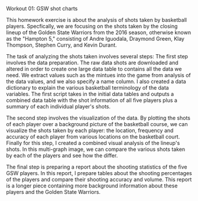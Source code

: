 Workout 01: GSW shot charts

This homework exercise is about the analysis of shots taken by basketball players. Specfically, we are focusing on the shots taken by the closing lineup of the Golden State Warriors from the 2016 season, otherwise known as the "Hampton 5," consisting of Andre Iguodala, Draymond Green, Klay Thompson, Stephen Curry, and Kevin Durant. 

The task of analyzing the shots taken involves several steps: 
The first step involves the data preparation. The raw data shots are downloaded and altered in order to create one large data table to contains all the data we need. We extract values such as the mintues into the game from analysis of the data values, and we also specify a name column. I also created a data dictionary to explain the various basketball terminology of the data variables. The first script takes in the initial data tables and outputs a combined data table with the shot information of all five players plus a summary of each individual player's shots. 

The second step involves the visualization of the data. By plotting the shots of each player over a background picture of the basketball course, we can visualize the shots taken by each player: the location, frequency and accuracy of each player from various locations on the basketball court. Finally for this step, I created a combined visual analysis of the lineup's shots. In this multi-graph image, we can compare the various shots taken by each of the players and see how the differ. 

The final step is preparing a report about the shooting statistics of the five GSW players. In this report, I prepare tables about the shooting percentages of the players and compare their shooting accuracy and volume. This report is a longer piece containing more background information about these players and the Golden State Warriors.
